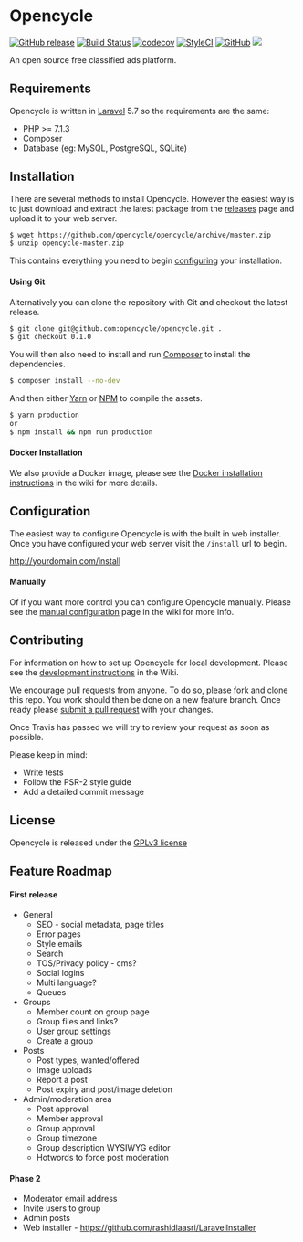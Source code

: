 # Opencycle 

[![GitHub release](https://img.shields.io/github/release/opencycle/opencycle.svg)](https://github.com/opencycle/opencycle/releases)
 [![Build Status](https://travis-ci.com/opencycle/opencycle.svg?branch=master)](https://travis-ci.com/opencycle/opencycle) [![codecov](https://codecov.io/gh/opencycle/opencycle/branch/master/graph/badge.svg)](https://codecov.io/gh/opencycle/opencycle) [![StyleCI](https://github.styleci.io/repos/146082121/shield?branch=master)](https://github.styleci.io/repos/146082121) 
[![GitHub](https://img.shields.io/github/license/opencycle/opencycle.svg)](https://github.com/opencycle/opencycle/blob/master/LICENSE)
[![](https://images.microbadger.com/badges/image/opencycle/opencycle.svg)](https://hub.docker.com/r/opencycle/opencycle/)

An open source free classified ads platform.

## Requirements

Opencycle is written in [Laravel](https://laravel.com/docs/5.7/installation#server-requirements) 5.7 so the requirements are the same:

* PHP >= 7.1.3
* Composer
* Database (eg: MySQL, PostgreSQL, SQLite)

## Installation

There are several methods to install Opencycle. However the easiest way is to just download and extract the latest package
from the [releases](https://github.com/opencycle/opencycle/releases) page and upload it to your web server. 

```bash
$ wget https://github.com/opencycle/opencycle/archive/master.zip
$ unzip opencycle-master.zip
```

This contains everything you need to begin [configuring](#configuration) your installation. 

#### Using Git

Alternatively you can clone the repository with Git and checkout the latest release.
       
```bash
$ git clone git@github.com:opencycle/opencycle.git .
$ git checkout 0.1.0
```

You will then also need to install and run [Composer](https://getcomposer.org/) to install the dependencies.

```bash
$ composer install --no-dev
```

And then either [Yarn](https://yarnpkg.com/lang/en/) or [NPM](https://www.npmjs.com/get-npm) to compile the assets.

```bash
$ yarn production
or
$ npm install && npm run production
```

#### Docker Installation

We also provide a Docker image,
please see the [Docker installation instructions](https://github.com/opencycle/opencycle/wiki/Docker) in the wiki for more details.

## Configuration

The easiest way to configure Opencycle is with the built in web installer. Once you have configured your web server visit the `/install` url to begin.

http://yourdomain.com/install

#### Manually

Of if you want more control you can configure Opencycle manually.
Please see the [manual configuration](https://github.com/opencycle/opencycle/wiki/Configuration) page in the wiki for more info.

## Contributing

For information on how to set up Opencycle for local development.
Please see the [development instructions](https://github.com/opencycle/opencycle/wiki/Development) in the Wiki.

We encourage pull requests from anyone. To do so, please fork and clone this repo.
You work should then be done on a new feature branch. Once ready please
[submit a pull request](https://github.com/opencycle/opencycle/compare/)
with your changes.

Once Travis has passed we will try to review your request as soon as possible.

Please keep in mind:

* Write tests
* Follow the PSR-2 style guide
* Add a detailed commit message

## License

Opencycle is released under the [GPLv3 license](LICENSE)

## Feature Roadmap

 #### First release
 
 * General
   * SEO - social metadata, page titles
   * Error pages
   * Style emails
   * Search
   * TOS/Privacy policy - cms?
   * Social logins
   * Multi language?
   * Queues
 * Groups
   * Member count on group page
   * Group files and links?
   * User group settings
   * Create a group
 * Posts
   * Post types, wanted/offered
   * Image uploads
   * Report a post
   * Post expiry and post/image deletion
 * Admin/moderation area
   * Post approval
   * Member approval
   * Group approval
   * Group timezone
   * Group description WYSIWYG editor
   * Hotwords to force post moderation

#### Phase 2

 * Moderator email address
 * Invite users to group
 * Admin posts
 * Web installer - https://github.com/rashidlaasri/LaravelInstaller

